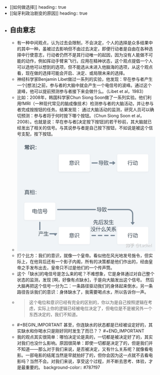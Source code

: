 - [[如何做选择]]
  heading:: true
- [[匈牙利政治剧变的原因]]
  heading:: true
- ## 自由意志
	- 有一种中间观点，认为过去会限制，不会决定，个人的选择是众多结果中的其中一种，虽被过去影响但不由过去决定，即便行动者是自由在各种选择中行使意志，行动者仍然不是其行动唯一的起因，因为没有人能做不可能的动作，例如挥动手臂来飞行。应用在精神状态，这个观点提倡一个人可以选他可以想到的选项，但不能选从未进入他脑海的选项，从这个观点看，现在做的选择可能会开启、决定、或局限未来的选择。
	- 神经科学家Benjamin Libet做过一系列的实验，他发现：早在参与者产生一个[想法]之前，参与者的大脑中就会产生一个电信号的波峰。通过这个波峰，他可以提前预测参与者接下来会做什么。（Libet et al，1983）
	- 比如：2008年，韩国科学家Chun Siong Soon做了一系列实验。他们利用fMRI（一种现代常见的脑成像技术）检测参与者的大脑活动，并让参与者完成按按钮的任务。结果发现：
	  通过大脑活动的监测，研究人员可以确切预测：参与者将于何时按下哪个按钮。（Chun Siong Soon et al，2008）。也就是说：早在参与者[决定按下按钮]的若干秒前，其大脑就已经发出了相关的信号。与其说参与者是自己按下按钮，不如说是被这个信号支配，按下按钮。
	- ![image.png](../assets/image_1640527602122_0.png)
	- 打个比方：我们的意识，就像一个皇帝。看似他在风光地发号施令，但实际上，在他背后还有一个影子内阁，所有的决策都是他们作出的，经由皇帝之手发布出去，皇帝只不过是他们的一个传声筒。
	- 这个「缺水]的电信号是怎么来的呢？不难想象，它是身体通过对自己整个状态的监测，发现
	  [啊，好像有点缺水]，于是向大脑发出这个信号。
	  然后大脑再把这个信号一分为二：一条路径驱动我们的身体起来倒水，另一条路径告诉我们的意识：身体缺水了，我需要喝点水，所以告诉你一声。
	- > 这个电位和意识已经有完全的区别的，你以为是自己按照逻辑在考虑，实际上你的逻辑已经被电位决定了，但电位是不是被另外一个东西决定的，我们不知道。
	- #+BEGIN_IMPORTANT
	  甚至，你连缺水的状态都是已经被设定好的，其实缺水和你喝水只是刚好同时发生了而已？？
	  #+END_IMPORTANT
	- 我的观点其实很简单：哪怕决定论是真的，一切都是被决定好了的，其实对我们也没什么影响。原因很简单：即使一切都是决定了的，但是我们并不知道——那么对于我们来说，是否被决定，又有什么关系呢？就像看电影。一部电影的结尾当然是早就拍好了的，但你会因为这一点就不去看电影吗？当然不会。对我们来说，享受这个过程，并不断去思考、体验，才是最重要的。
	  background-color:: #787f97